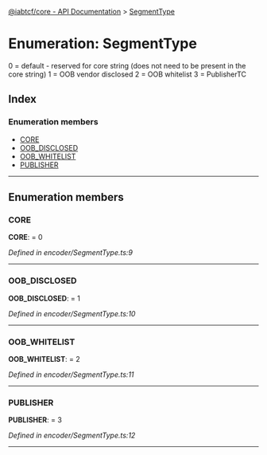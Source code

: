 [@iabtcf/core - API Documentation](../README.md) > [SegmentType](../enums/segmenttype.md)

# Enumeration: SegmentType

0 = default - reserved for core string (does not need to be present in the core string) 1 = OOB vendor disclosed 2 = OOB whitelist 3 = PublisherTC

## Index

### Enumeration members

* [CORE](segmenttype.md#core)
* [OOB_DISCLOSED](segmenttype.md#oob_disclosed)
* [OOB_WHITELIST](segmenttype.md#oob_whitelist)
* [PUBLISHER](segmenttype.md#publisher)

---

## Enumeration members

<a id="core"></a>

###  CORE

**CORE**:  = 0

*Defined in encoder/SegmentType.ts:9*

___
<a id="oob_disclosed"></a>

###  OOB_DISCLOSED

**OOB_DISCLOSED**:  = 1

*Defined in encoder/SegmentType.ts:10*

___
<a id="oob_whitelist"></a>

###  OOB_WHITELIST

**OOB_WHITELIST**:  = 2

*Defined in encoder/SegmentType.ts:11*

___
<a id="publisher"></a>

###  PUBLISHER

**PUBLISHER**:  = 3

*Defined in encoder/SegmentType.ts:12*

___

